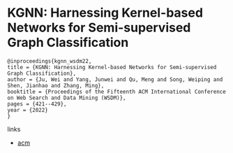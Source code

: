 # KGNN: Harnessing Kernel-based Networks for Semi-supervised Graph Classification

```
@inproceedings{kgnn_wsdm22,
title = {KGNN: Harnessing Kernel-based Networks for Semi-supervised Graph Classification},
author = {Ju, Wei and Yang, Junwei and Qu, Meng and Song, Weiping and Shen, Jianhao and Zhang, Ming},
booktitle = {Proceedings of the Fifteenth ACM International Conference on Web Search and Data Mining (WSDM)},
pages = {421--429},
year = {2022}
}
```

links
- [acm](https://dl.acm.org/doi/10.1145/3488560.3498429)

